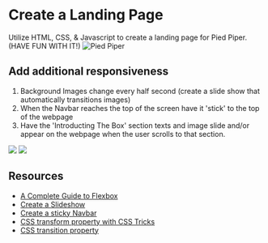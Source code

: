 # Create a Landing Page
Utilize HTML, CSS, & Javascript to create a landing page for Pied Piper. (HAVE FUN WITH IT!)
![Pied Piper](https://github.com/kiloplatoon/static-webpage/blob/master/images/pied-piper-landing-page.png)

## Add additional responsiveness
1. Background Images change every half second (create a slide show that automatically transitions images)
2. When the Navbar reaches the top of the screen have it 'stick' to the top of the webpage
3. Have the 'Introducting The Box' section texts and image slide and/or appear on the webpage when the user scrolls to that section.

![](https://github.com/kiloplatoon/static-webpage/blob/master/images/pied-piper-1.gif)
![](https://github.com/kiloplatoon/static-webpage/blob/master/images/pied-piper-2.gif)

## Resources
- [A Complete Guide to Flexbox](https://css-tricks.com/snippets/css/a-guide-to-flexbox/)
- [Create a Slideshow](https://www.w3schools.com/w3css/w3css_slideshow.asp)
- [Create a sticky Navbar](https://www.w3schools.com/howto/howto_js_navbar_sticky.asp)
- [CSS transform property with CSS Tricks](https://css-tricks.com/almanac/properties/t/transform/)
- [CSS transition property](https://www.w3schools.com/css/css3_transitions.asp)

